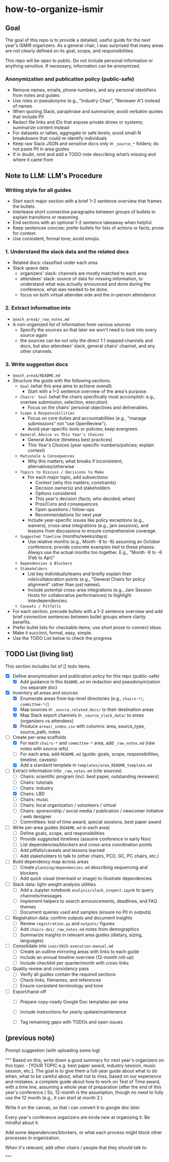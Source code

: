 # how-to-organize-ismir

## Goal

The goal of this repo is to provide a detailed, useful guide for the next year's ISMIR organizers. As a general chair, I was surprised that many areas are not clearly defined on its goal, scope, and responsibilities.

This repo will be open to public. Do not include personal information or anything sensitive. If necessary, information can be anonymized. 

### Anonymization and publication policy (public-safe)
- Remove names, emails, phone numbers, and any personal identifiers from notes and guides
- Use roles or pseudonyms (e.g., "Industry Chair", "Reviewer A") instead of names
- When quoting Slack, paraphrase and summarize; avoid verbatim quotes that include PII
- Redact file links and IDs that expose private drives or systems; summarize content instead
- For datasets or tallies, aggregate to safe levels; avoid small-N breakdowns that could re-identify individuals
- Keep raw Slack JSON and sensitive docs only in `_source_*` folders; do not paste PII in area guides
- If in doubt, omit and add a TODO note describing what’s missing and where it came from

## Note to LLM: LLM's Procedure 

### Writing style for all guides
- Start each major section with a brief 1–2 sentence overview that frames the bullets.
- Interleave short connective paragraphs between groups of bullets to explain transitions or reasoning.
- End sections with an optional 1–2 sentence takeaway when helpful.
- Keep sentences concise; prefer bullets for lists of actions or facts, prose for context.
- Use consistent, formal tone; avoid emojis.

### 1. Understand the slack data and the related docs
- Related docs: classified under each area
- Slack space data
    - organizers' slack: channels are mostly matched to each area
    - attendees' slack: source of data for missing information, to understand what was actually announced and done during the conference, what was needed to be done.
    - focus on both virtual attendee side and the in-person attendance


### 2. Extract information into 
- `$each_area$/_raw_notes.md`
- A non-organized list of information from various sources
    - Specify the sources so that later we won't need to look into every source again
    - the sources can be not only the direct 1:1 mapped channels and docs, but also attendees' slack, general chairs' channel, and any other channels. 

### 3. Write suggestion docs
- `$each_area$/README.md`
- Structure the guide with the following sections:
  - `Goal` (what this area aims to achieve overall)
    - Start with a 1–2 sentence overview of the area's purpose.
  - `Chairs' Goal` (what the chairs specifically must accomplish: e.g., oversee submission, selection, execution)
    - Focus on the chairs' personal objectives and deliverables.
  - `Scope & Responsibilities`
    - Focus on core duties and accountabilities (e.g., "manage submissions" not "use OpenReview").
    - Avoid year-specific tools or policies; keep evergreen.
  - `General Advice vs This Year's Choices`
    - General Advice (timeless best practices)
    - This Year's Choices (year-specific numbers/policies; explain context)
  - `Rationale & Consequences`
    - Why this matters; what breaks if inconsistent; alternatives/otherwise
  - `Topics to Discuss / Decisions to Make`
    - For each major topic, add subsections:
      - Context (why this matters; constraints)
      - Decision owner(s) and stakeholders
      - Options considered
      - This year's decision (facts; who decided; when)
      - Pros/Cons and consequences
      - Open questions / follow-ups
      - Recommendations for next year
    - Include year-specific issues like policy exceptions (e.g., waivers), cross-area integrations (e.g., jam sessions), and lessons from discussions to ensure comprehensive coverage.
  - `Suggested Timeline` (months/weeks/days)
    - Use relative months (e.g., Month -8 to -6) assuming an October conference; provide concrete examples tied to these phases. Always use the actual months too together. E.g., "Month -8 to -6 (Feb to Apr)"
  - `Dependencies & Blockers`
  - `Stakeholders`
    - List key individuals/teams and briefly explain their role/collaboration points (e.g., "General Chairs for policy alignment" rather than just names).
    - Include potential cross-area integrations (e.g., Jam Session Hosts for collaborative performances) to highlight interdependencies.
  - `Caveats / Pitfalls`
- For each section, precede bullets with a 1–2 sentence overview and add brief connective sentences between bullet groups where clarity benefits.
- Prefer bullet lists for checkable items; use short prose to connect ideas.
- Make it succinct, formal, easy, simple.
- Use the TODO List below to check the progress


## TODO List (living list)
This section includes list of [] todo items. 


- [x] Define anonymization and publication policy for this repo (public-safe)
  - [x] Add guidance in this `README.md` on redaction and pseudonymization (no separate doc)

- [x] Inventory all areas and sources
  - [x] Enumerate areas from top-level directories (e.g., `chairs-*/`, `committee-*/`)
  - [x] Map sources in `_source_related_docs/` to their destination areas
  - [x] Map Slack export channels in `_source_slack_data/` to areas (organizers vs attendees)
  - [x] Produce `areas/_index.csv` with columns: area, source_type, source_path, notes

- [ ] Create per-area scaffolds
  - [x] For each `chairs-*` and `committee-*` area, add `_raw_notes.md` (raw notes with source refs)
  - [ ] For each area, add `README.md` (guide: goals, scope, responsibilities, timeline, caveats)
  - [x] Add a standard template in `templates/area_README_template.md`

- [ ] Extract information into `_raw_notes.md` (cite sources)
  - [ ] Chairs: scientific program (incl. best paper, outstanding reviewers)
  - [ ] Chairs: tutorials
  - [ ] Chairs: industry
  - [x] Chairs: LBD
  - [ ] Chairs: music
  - [ ] Chairs: local organization / volunteers / virtual
  - [ ] Chairs: sponsorship / social media / publication / newcomer initiative / web designer
  - [ ] Committees: test of time award, special sessions, best paper award

- [ ] Write per-area guides (`README.md` in each area)
  - [ ] Define goals, scope, and responsibilities
  - [ ] Provide suggested timelines (assume conference in early Nov)
  - [ ] List dependencies/blockers and cross-area coordination points
  - [ ] Add pitfalls/caveats and lessons learned
  - [ ] Add stakeholders to talk to (other chairs, PCO, GC, PC chairs, etc.)

- [ ] Build dependency map across areas
  - [ ] Create `planning/dependencies.md` describing sequencing and blockers
  - [ ] Add quick visual (mermaid or image) to illustrate dependencies

- [ ] Slack data: light-weight analysis utilities
  - [ ] Add a Jupyter notebook `analysis/slack_inspect.ipynb` to query channels/messages
  - [ ] Implement helpers to search announcements, deadlines, and FAQ themes
  - [ ] Document queries used and samples (ensure no PII in outputs)

- [ ] Registration data: confirm outputs and document insights
  - [ ] Review `registration.py` and `outputs/` figures
  - [ ] Add `chairs-dei/_raw_notes.md` notes from demographics
  - [ ] Summarize insights in relevant area guides (dietary, sizing, languages)

- [ ] Consolidate into `ismir2025-execution-manual.md`
  - [ ] Create an outline mirroring areas with links to each guide
  - [ ] Include an annual timeline overview (12-month roll-up)
  - [ ] Include checklist per quarter/month with cross-links

- [ ] Quality review and consistency pass
  - [ ] Verify all guides contain the required sections
  - [ ] Check links, filenames, and references
  - [ ] Ensure consistent terminology and tone

- [ ] Export/hand-off
  - [ ] Prepare copy-ready Google Doc templates per area
  - [ ] Include instructions for yearly update/maintenance
  - [ ] Tag remaining gaps with TODOs and open issues



## (previous note)
Prompt suggestion (with uploading some log)

"""
Based on this, write down a good summary for next year's organizers on this topic - [YOUR TOPIC e.g. best paper award, industry session, music session, etc.]. The goal is to give them a full-year guide about what to do when, what to be careful about, what not to miss, based on our experience and mistakes. a complete guide about how to work on Test of Time award, with a time line, assuming a whole year of preparation (after the end of this year's conference.) So, 12-month is the assumption, though no need to fully use the 12 month (e.g., it can start at month 2.)

Write it on the canvas, so that i can convert it to google doc later.

Every year's conference organizers are kinda new at organizing it. Be mindful about it.

Add some dependencies/blockers, or what each process might block other processes in organization. 

When it's relevant, add other chairs / people that they should talk to.

"""